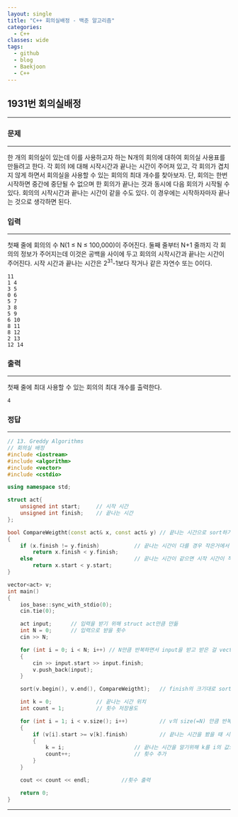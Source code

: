 ```yaml
---
layout: single
title: "C++ 회의실배정 - 백준 알고리즘"
categories:
  - C++
classes: wide
tags:
  - github
  - blog
  - Baekjoon
  - C++
---
```

## 1931번 **회의실배정**
---

### 문제
---
한 개의 회의실이 있는데 이를 사용하고자 하는 N개의 회의에 대하여 회의실 사용표를 만들려고 한다. 각 회의 I에 대해 시작시간과 끝나는 시간이 주어져 있고, 각 회의가 겹치지 않게 하면서 회의실을 사용할 수 있는 회의의 최대 개수를 찾아보자. 단, 회의는 한번 시작하면 중간에 중단될 수 없으며 한 회의가 끝나는 것과 동시에 다음 회의가 시작될 수 있다. 회의의 시작시간과 끝나는 시간이 같을 수도 있다. 이 경우에는 시작하자마자 끝나는 것으로 생각하면 된다.  

### 입력
---
첫째 줄에 회의의 수 N(1 ≤ N ≤ 100,000)이 주어진다. 둘째 줄부터 N+1 줄까지 각 회의의 정보가 주어지는데 이것은 공백을 사이에 두고 회의의 시작시간과 끝나는 시간이 주어진다. 시작 시간과 끝나는 시간은 2<sup>31</sup>-1보다 작거나 같은 자연수 또는 0이다.  
```
11
1 4
3 5
0 6
5 7
3 8
5 9
6 10
8 11
8 12
2 13
12 14
```

### 출력
---
첫째 줄에 최대 사용할 수 있는 회의의 최대 개수를 출력한다.  
```
4
```

### 정답
---
```c++
// 13. Greddy Algorithms
// 회의실 배정
#include <iostream>
#include <algorithm>
#include <vector>
#include <cstdio>

using namespace std;

struct act{
	unsigned int start;		// 시작 시간
	unsigned int finish;	// 끝나는 시간
};

bool CompareWeigtht(const act& x, const act& y)	// 끝나는 시간으로 sort하기 위해 생성
{
	if (x.finish != y.finish)			// 끝나는 시간이 다를 경우 작은거에서 큰 순으로
		return x.finish < y.finish;
	else                                // 끝나는 시간이 같으면 시작 시간이 작은 걸로
		return x.start < y.start;
}

vector<act> v;
int main()
{
	ios_base::sync_with_stdio(0);
	cin.tie(0);

	act input;		// 입력을 받기 위해 struct act만큼 만듦
	int N = 0;		// 입력으로 받을 횟수
	cin >> N;

	for (int i = 0; i < N; i++)	// N만큼 반복하면서 input을 받고 받은 걸 vector<act> v에 저장
	{
		cin >> input.start >> input.finish;
		v.push_back(input);
	}

	sort(v.begin(), v.end(), CompareWeigtht);	// finish의 크기대로 sorting

	int k = 0;				// 끝나는 시간 위치
	int count = 1;			// 횟수 저장용도

	for (int i = 1; i < v.size(); i++)			// v의 size(=N) 만큼 반복
	{
		if (v[i].start >= v[k].finish)			// 끝나는 시간을 봤을 때 시작 시간이 같거나 더 늦으면
		{
			k = i;						// 끝나는 시간을 알기위해 k를 i의 값으로 받음
			count++;					// 횟수 추가
		}
	}

	cout << count << endl;			//횟수 출력

	return 0;
}
```
---
